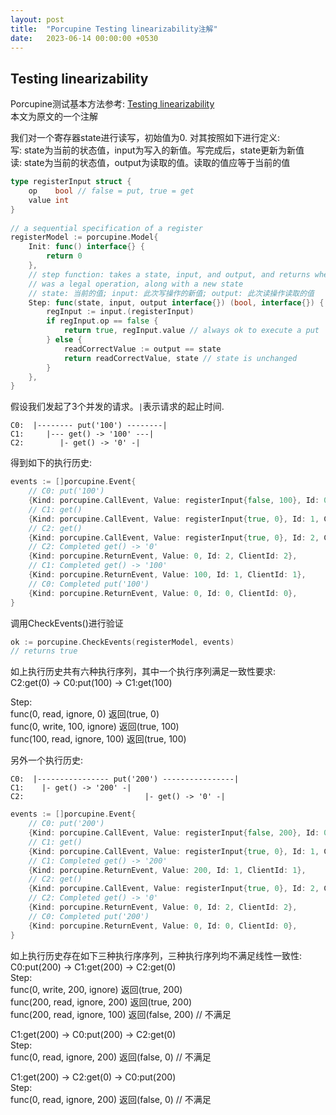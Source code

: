 ```yaml
---  
layout: post  
title:  "Porcupine Testing linearizability注解"  
date:   2023-06-14 00:00:00 +0530  
---  
```

  
## Testing linearizability  
Porcupine测试基本方法参考: [Testing linearizability](https://github.com/anishathalye/porcupine#testing-linearizability)  
本文为原文的一个注解  
  
我们对一个寄存器state进行读写，初始值为0. 对其按照如下进行定义:  
写: state为当前的状态值，input为写入的新值。写完成后，state更新为新值  
读: state为当前的状态值，output为读取的值。读取的值应等于当前的值  
  
```go  
type registerInput struct {  
    op    bool // false = put, true = get  
    value int  
}  
  
// a sequential specification of a register  
registerModel := porcupine.Model{  
    Init: func() interface{} {  
        return 0  
    },  
    // step function: takes a state, input, and output, and returns whether it  
    // was a legal operation, along with a new state  
    // state: 当前的值; input: 此次写操作的新值; output: 此次读操作读取的值  
    Step: func(state, input, output interface{}) (bool, interface{}) {  
        regInput := input.(registerInput)  
        if regInput.op == false {  
            return true, regInput.value // always ok to execute a put  
        } else {  
            readCorrectValue := output == state  
            return readCorrectValue, state // state is unchanged  
        }  
    },  
}  
```  
  
假设我们发起了3个并发的请求。`|`表示请求的起止时间.  
  
```  
C0:  |-------- put('100') --------|  
C1:     |--- get() -> '100' ---|  
C2:        |- get() -> '0' -|  
```  
  
得到如下的执行历史:  
  
```go  
events := []porcupine.Event{  
    // C0: put('100')  
    {Kind: porcupine.CallEvent, Value: registerInput{false, 100}, Id: 0, ClientId: 0},  
    // C1: get()  
    {Kind: porcupine.CallEvent, Value: registerInput{true, 0}, Id: 1, ClientId: 1},  
    // C2: get()  
    {Kind: porcupine.CallEvent, Value: registerInput{true, 0}, Id: 2, ClientId: 2},  
    // C2: Completed get() -> '0'  
    {Kind: porcupine.ReturnEvent, Value: 0, Id: 2, ClientId: 2},  
    // C1: Completed get() -> '100'  
    {Kind: porcupine.ReturnEvent, Value: 100, Id: 1, ClientId: 1},  
    // C0: Completed put('100')  
    {Kind: porcupine.ReturnEvent, Value: 0, Id: 0, ClientId: 0},  
}  
```  
  
调用CheckEvents()进行验证  
  
```go  
ok := porcupine.CheckEvents(registerModel, events)  
// returns true  
```  
  
如上执行历史共有六种执行序列，其中一个执行序列满足一致性要求:  
C2:get(0) -> C0:put(100) -> C1:get(100)  
  
Step:  
  func(0, read, ignore, 0)     返回(true, 0)  
  func(0, write, 100, ignore)  返回(true, 100)  
  func(100, read, ignore, 100) 返回(true, 100)  
  
  
另外一个执行历史:  
  
```  
C0:  |---------------- put('200') ----------------|  
C1:    |- get() -> '200' -|  
C2:                           |- get() -> '0' -|  
```  
  
```go  
events := []porcupine.Event{  
    // C0: put('200')  
    {Kind: porcupine.CallEvent, Value: registerInput{false, 200}, Id: 0, ClientId: 0},  
    // C1: get()  
    {Kind: porcupine.CallEvent, Value: registerInput{true, 0}, Id: 1, ClientId: 1},  
    // C1: Completed get() -> '200'  
    {Kind: porcupine.ReturnEvent, Value: 200, Id: 1, ClientId: 1},  
    // C2: get()  
    {Kind: porcupine.CallEvent, Value: registerInput{true, 0}, Id: 2, ClientId: 2},  
    // C2: Completed get() -> '0'  
    {Kind: porcupine.ReturnEvent, Value: 0, Id: 2, ClientId: 2},  
    // C0: Completed put('200')  
    {Kind: porcupine.ReturnEvent, Value: 0, Id: 0, ClientId: 0},  
}  
```  
  
如上执行历史存在如下三种执行序序列，三种执行序列均不满足线性一致性:  
C0:put(200) -> C1:get(200) -> C2:get(0)  
Step:  
  func(0, write, 200, ignore)  返回(true, 200)  
  func(200, read, ignore, 200) 返回(true, 200)  
  func(200, read, ignore, 100) 返回(false, 200)  // 不满足  
  
C1:get(200) -> C0:put(200) -> C2:get(0)  
Step:  
  func(0, read, ignore, 200)     返回(false, 0)  // 不满足  
  
C1:get(200) -> C2:get(0) -> C0:put(200)  
Step:  
  func(0, read, ignore, 200)     返回(false, 0)  // 不满足  
